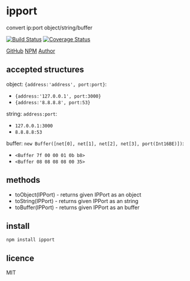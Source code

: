 # ipport

convert ip:port object/string/buffer

[![Build Status](https://travis-ci.org/bencevans/node-ipport.png?branch=master)](https://travis-ci.org/bencevans/node-ipport)
[![Coverage Status](https://coveralls.io/repos/bencevans/node-ipport/badge.png?branch=master)](https://coveralls.io/r/bencevans/node-ipport?branch=master)

[GitHub](http://github.com/bencevans/node-ipport) [NPM](https://npmjs.org/package/ipport) [Author](http://bensbit.co.uk)

## accepted structures

object: `{address:'address', port:port}`:

* `{address:'127.0.0.1', port:3000}`
* `{address:'8.8.8.8', port:53}`

string: `address:port`:

* `127.0.0.1:3000`
* `8.8.8.8:53`

buffer: `new Buffer([net[0], net[1], net[2], net[3], port(Int16BE)])`:

* `<Buffer 7f 00 00 01 0b b8>`
* `<Buffer 08 08 08 08 00 35>`

## methods

* toObject(IPPort) - returns given IPPort as an object
* toString(IPPort) - returns given IPPort as an string
* toBuffer(IPPort) - returns given IPPort as an buffer

## install

`npm install ipport`


## licence

MIT